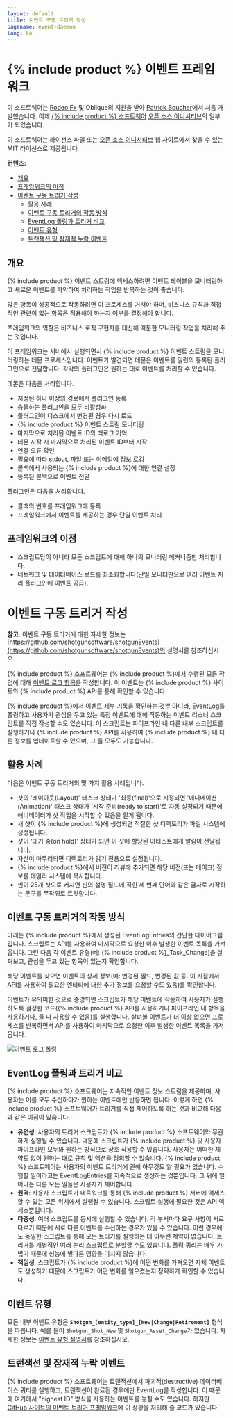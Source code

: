 ```yaml
---
layout: default
title: 이벤트 구동 트리거 작성
pagename: event-daemon
lang: ko
---
```


# {% include product %} 이벤트 프레임워크
이 소프트웨어는 [Rodeo Fx](http://rodeofx.com) 및 Oblique의 지원을 받아 [Patrick Boucher](http://www.patrickboucher.com)에서 처음 개발했습니다. 이제 [{% include product %} 소프트웨어](http://www.shotgridsoftware.com) [오픈 소스 이니셔티브](https://github.com/shotgunsoftware)의 일부가 되었습니다.

이 소프트웨어는 라이선스 파일 또는 [오픈 소스 이니셔티브](http://www.opensource.org/licenses/mit-license.php) 웹 사이트에서 찾을 수 있는 MIT 라이선스로 제공됩니다.

**컨텐츠:**

- [개요](#overview)
- [프레임워크의 이점](#advantages-of-the-framework)
- [이벤트 구동 트리거 작성](#writing-event-driven-triggers)
   - [활용 사례](#example-use-cases)
   - [이벤트 구동 트리거의 작동 방식](#how-event-driven-triggers-work)
   - [EventLog 폴링과 트리거 비교](#polling-the-eventlog-versus-triggers)
   - [이벤트 유형](#event-types)
   - [트랜잭션 및 잠재적 누락 이벤트](#transactions-and-potentially-missing-events)

## 개요

{% include product %} 이벤트 스트림에 액세스하려면 이벤트 테이블을 모니터링하고 새로운 이벤트를 파악하여 처리하는 작업을 반복하는 것이 좋습니다.

많은 항목이 성공적으로 작동하려면 이 프로세스를 거쳐야 하며, 비즈니스 규칙과 직접적인 관련이 없는 항목은 적용해야 하는지 여부를 결정해야 합니다.

프레임워크의 역할은 비즈니스 로직 구현자를 대신해 따분한 모니터링 작업을 처리해 주는 것입니다.

이 프레임워크는 서버에서 실행되면서 {% include product %} 이벤트 스트림을 모니터링하는 데몬 프로세스입니다. 이벤트가 발견되면 데몬은 이벤트를 일련의 등록된 플러그인으로 전달합니다. 각각의 플러그인은 원하는 대로 이벤트를 처리할 수 있습니다.

데몬은 다음을 처리합니다.

- 지정된 하나 이상의 경로에서 플러그인 등록
- 충돌하는 플러그인을 모두 비활성화
- 플러그인이 디스크에서 변경된 경우 다시 로드
- {% include product %} 이벤트 스트림 모니터링
- 마지막으로 처리된 이벤트 ID와 백로그 기억
- 데몬 시작 시 마지막으로 처리된 이벤트 ID부터 시작
- 연결 오류 확인
- 필요에 따라 stdout, 파일 또는 이메일에 정보 로깅
- 콜백에서 사용되는 {% include product %}에 대한 연결 설정
- 등록된 콜백으로 이벤트 전달

플러그인은 다음을 처리합니다.

- 콜백의 번호를 프레임워크에 등록
- 프레임워크에서 이벤트를 제공하는 경우 단일 이벤트 처리


## 프레임워크의 이점

- 스크립트당이 아니라 모든 스크립트에 대해 하나의 모니터링 메커니즘만 처리합니다.
- 네트워크 및 데이터베이스 로드를 최소화합니다(단일 모니터만으로 여러 이벤트 처리 플러그인에 이벤트 공급).

# 이벤트 구동 트리거 작성

**참고:** 이벤트 구동 트리거에 대한 자세한 정보는 [https://github.com/shotgunsoftware/shotgunEvents](https://github.com/shotgunsoftware/shotgunEvents)의 설명서를 참조하십시오.

{% include product %} 소프트웨어는 {% include product %}에서 수행된 모든 작업에 대해 [이벤트 로그 항목](https://help.autodesk.com/view/SGSUB/KOR/?guid=SG_Administrator_ar_data_management_ar_event_logs_html)을 작성합니다. 이 이벤트는 {% include product %} 사이트와 {% include product %} API를 통해 확인할 수 있습니다.

{% include product %}에서 이벤트 세부 기록을 확인하는 것뿐 아니라, EventLog를 폴링하고 사용자가 관심을 두고 있는 특정 이벤트에 대해 작동하는 이벤트 리스너 스크립트를 직접 작성할 수도 있습니다. 이 스크립트는 파이프라인 내 다른 내부 스크립트를 실행하거나 {% include product %} API를 사용하여 {% include product %} 내 다른 정보를 업데이트할 수 있으며, 그 둘 모두도 가능합니다.

## 활용 사례

다음은 이벤트 구동 트리거의 몇 가지 활용 사례입니다.

* 샷의 '레이아웃(Layout)' 태스크 상태가 '최종(final)'으로 지정되면 '애니메이션(Animation)' 태스크 상태가 '시작 준비(ready to start)'로 자동 설정되기 때문에 애니메이터가 샷 작업을 시작할 수 있음을 알게 됩니다.
* 새 샷이 {% include product %}에 생성되면 적절한 샷 디렉토리가 파일 시스템에 생성됩니다.
* 샷이 '대기 중(on hold)' 상태가 되면 이 샷에 할당된 아티스트에게 알림이 전달됩니다.
* 자산이 마무리되면 디렉토리가 읽기 전용으로 설정됩니다.
* {% include product %}에서 버전이 리뷰에 추가되면 해당 버전(또는 테이크) 정보를 데일리 시스템에 복사합니다.
* 씬이 25개 샷으로 커지면 씬의 설명 필드에 적힌 세 번째 단어와 같은 글자로 시작하는 문구를 무작위로 트윗합니다.

## 이벤트 구동 트리거의 작동 방식

아래는 {% include product %}에서 생성된 EventLogEntries의 간단한 다이어그램입니다. 스크립트는 API를 사용하여 마지막으로 요청한 이후 발생한 이벤트 목록을 가져옵니다. 그런 다음 각 이벤트 유형(예: {% include product %}_Task_Change)을 살펴보고, 관심을 두고 있는 항목이 있는지 확인합니다.

해당 이벤트를 찾으면 이벤트의 상세 정보(예: 변경된 필드, 변경된 값 등. 이 시점에서 API를 사용하여 필요한 엔티티에 대한 추가 정보를 요청할 수도 있음)를 확인합니다.

이벤트가 유의미한 것으로 증명되면 스크립트가 해당 이벤트에 작동하여 사용자가 실행하도록 결정한 코드({% include product %} API를 사용하거나 파이프라인 내 항목을 사용하거나, 둘 다 사용할 수 있음)를 실행합니다. 살펴볼 이벤트가 더 이상 없으면 프로세스를 반복하면서 API를 사용하여 마지막으로 요청한 이후 발생한 이벤트 목록을 가져옵니다.

![이벤트 로그 폴링](/images/dv-writing-event-triggers-event-log-polling-01.png)

## EventLog 폴링과 트리거 비교

{% include product %} 소프트웨어는 지속적인 이벤트 정보 스트림을 제공하며, 사용자는 이를 모두 수신하다가 원하는 이벤트에만 반응하면 됩니다. 이렇게 하면 {% include product %} 소프트웨어가 트리거를 직접 제어하도록 하는 것과 비교해 다음과 같은 이점이 있습니다.

* **유연성**: 사용자의 트리거 스크립트가 {% include product %} 소프트웨어와 무관하게 실행될 수 있습니다. 덕분에 스크립트가 {% include product %} 및 사용자 파이프라인 모두와 원하는 방식으로 상호 작용할 수 있습니다. 사용자는 어떠한 제약도 없이 원하는 대로 규칙 및 액션을 정의할 수 있습니다. {% include product %} 소프트웨어는 사용자의 이벤트 트리거에 관해 아무것도 알 필요가 없습니다. 수행할 일이라고는 EventLogEntries를 지속적으로 생성하는 것뿐입니다. 그 뒤에 일어나는 다른 모든 일들은 사용자가 제어합니다.
* **원격**: 사용자 스크립트가 네트워크를 통해 {% include product %} 서버에 액세스할 수 있는 모든 위치에서 실행될 수 있습니다. 스크립트 실행에 필요한 것은 API 액세스뿐입니다.
* **다중성**: 여러 스크립트를 동시에 실행할 수 있습니다. 각 부서마다 요구 사항이 서로 다르기 때문에 서로 다른 이벤트를 수신하는 경우가 있을 수 있습니다. 이런 경우에도 동일한 스크립트를 통해 모든 트리거를 실행하는 데 아무런 제약이 없습니다. 트리거를 개별적인 여러 논리 스크립트로 분할할 수도 있습니다. 폴링 쿼리는 매우 가볍기 때문에 성능에 별다른 영향을 미치지 않습니다.
* **책임성**: 스크립트가 {% include product %}에 어떤 변화를 가져오면 자체 이벤트도 생성하기 때문에 스크립트가 어떤 변화를 일으켰는지 정확하게 확인할 수 있습니다.

## 이벤트 유형

모든 내부 이벤트 유형은 **`Shotgun_[entity_type]_[New|Change|Retirement]`** 형식을 따릅니다. 예를 들어 `Shotgun_Shot_New` 및 `Shotgun_Asset_Change`가 있습니다. 자세한 정보는 [이벤트 유형 설명서](https://github.com/shotgunsoftware/shotgunEvents/wiki/Technical_Overview#event-types)를 참조하십시오.

## 트랜잭션 및 잠재적 누락 이벤트

{% include product %} 소프트웨어는 트랜잭션에서 파괴적(destructive) 데이터베이스 쿼리를 실행하고, 트랜잭션이 완료된 경우에만 EventLog를 작성합니다. 이 때문에 여기에서 "highest ID" 방식을 사용하는 이벤트를 놓칠 수도 있습니다. 하지만 [GitHub 사이트의 이벤트 트리거 프레임워크](https://github.com/shotgunsoftware/shotgunEvents)에 이 상황을 처리해 줄 코드가 있습니다.